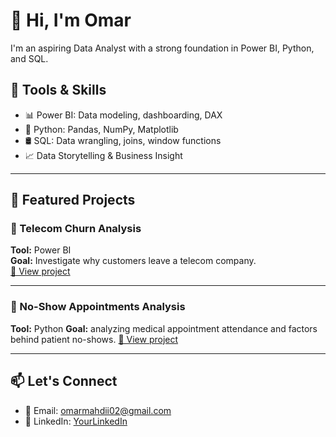 # 👋 Hi, I'm Omar
I'm an aspiring Data Analyst with a strong foundation in Power BI, Python, and SQL.

## 🧰 Tools & Skills
- 📊 Power BI: Data modeling, dashboarding, DAX
- 🐍 Python: Pandas, NumPy, Matplotlib
- 🛢️ SQL: Data wrangling, joins, window functions
- 📈 Data Storytelling & Business Insight

---

## 📁 Featured Projects

### 🔹 Telecom Churn Analysis
**Tool:** Power BI  
**Goal:** Investigate why customers leave a telecom company.  
[🔗 View project](https://github.com/omarmahdii/powerbi-telecom-churn-analysis.git)

---

### 🔹 No-Show Appointments Analysis
**Tool:** Python 
**Goal:** analyzing medical appointment attendance and factors behind patient no-shows. 
[🔗 View project](https://github.com/omarmahdii/No-Show-Appointments-Analysis.git)

---

## 📫 Let's Connect
- 📧 Email: omarmahdii02@gmail.com
- 💼 LinkedIn: [YourLinkedIn](https://www.linkedin.com/in/omar-mahdy-4a77b3373/)
